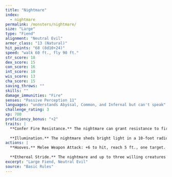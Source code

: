 ```yaml
---
title: "Nightmare"
index:
  - nightmare
permalink: /monsters/nightmare/
size: "Large"
type: "Fiend"
alignment: "Neutral Evil"
armor_class: "13 (Natural)"
hit_points: "68 (8d10+24)"
speed: "walk 60 ft., fly 90 ft."
str_score: 18
dex_score: 15
con_score: 16
int_score: 10
wis_score: 13
cha_score: 15
saving_throws: ""
skills: ""
damage_immunities: "Fire"
senses: "Passive Perception 11"
languages: "understands Abyssal, Common, and Infernal but can't speak"
challenge_rating: 3
xp: 700
proficiency_bonus: "+2"
traits: |
  **Confer Fire Resistance.** The nightmare can grant resistance to fire damage to anyone riding it.
  
  **Illumination.** The nightmare sheds bright light in a 10-foot radius and dim light for an additional 10 feet.
actions: |
  **Hooves.** Melee Weapon Attack: +6 to hit, reach 5 ft., one target. Hit: 13 (2d8 + 4) bludgeoning damage plus 7 (2d6) fire damage.
  
  **Ethereal Stride.** The nightmare and up to three willing creatures within 5 feet of it magically enter the Ethereal Plane from the Material Plane, or vice versa.
excerpt: "Large Fiend, Neutral Evil"
source: "Basic Rules"
---
```

